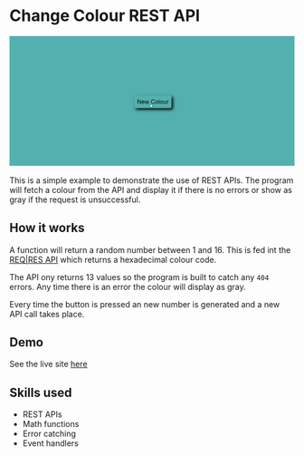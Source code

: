 # Change Colour REST API

![demo gif](./images/example.gif)

This is a simple example to demonstrate the use of REST APIs. The program will fetch a colour from the API and display it if there is no errors or show as gray if the request is unsuccessful.

## How it works

A function will return a random number between 1 and 16. This is fed int the [REQ|RES API](https://reqres.in/) which returns a hexadecimal colour code.

The API ony returns 13 values so the program is built to catch any `404` errors. Any time there is an error the colour will display as gray.

Every time the button is pressed an new number is generated and a new API call takes place.

## Demo

See the live site [here]()

## Skills used

- REST APIs
- Math functions
- Error catching
- Event handlers
